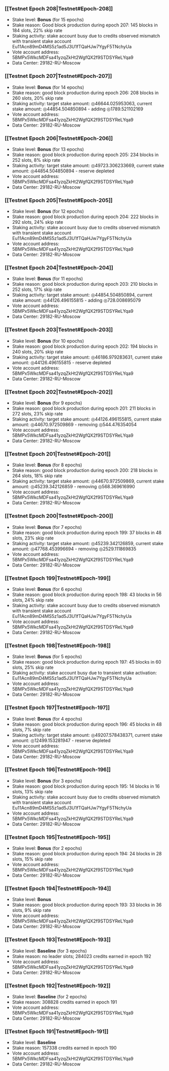 ### [[Testnet Epoch 208|Testnet#Epoch-208]]
* Stake level: **Bonus** (for 15 epochs)
* Stake reason: Good block production during epoch 207: 145 blocks in 184 slots, 22% skip rate
* Staking activity: stake account busy due to credits observed mismatch with transient stake account Eu11Acn89mD4MS5z1ad5J3U1fTQaHJw7YgyF5TNchyUa
* Vote account address: 5BMPx5WkcMDFsa41yzqZkHt2WgfQX2f9STDSYReLYqa9
* Data Center: 29182-RU-Moscow
### [[Testnet Epoch 207|Testnet#Epoch-207]]
* Stake level: **Bonus** (for 14 epochs)
* Stake reason: good block production during epoch 206: 208 blocks in 260 slots, 20% skip rate
* Staking activity: target stake amount: ◎46644.025953063, current stake amount: ◎44854.504850894 - adding ◎1789.521102169
* Vote account address: 5BMPx5WkcMDFsa41yzqZkHt2WgfQX2f9STDSYReLYqa9
* Data Center: 29182-RU-Moscow
### [[Testnet Epoch 206|Testnet#Epoch-206]]
* Stake level: **Bonus** (for 13 epochs)
* Stake reason: good block production during epoch 205: 234 blocks in 252 slots, 8% skip rate
* Staking activity: target stake amount: ◎49723.306233669, current stake amount: ◎44854.504850894 - reserve depleted
* Vote account address: 5BMPx5WkcMDFsa41yzqZkHt2WgfQX2f9STDSYReLYqa9
* Data Center: 29182-RU-Moscow
### [[Testnet Epoch 205|Testnet#Epoch-205]]
* Stake level: **Bonus** (for 12 epochs)
* Stake reason: good block production during epoch 204: 222 blocks in 292 slots, 24% skip rate
* Staking activity: stake account busy due to credits observed mismatch with transient stake account Eu11Acn89mD4MS5z1ad5J3U1fTQaHJw7YgyF5TNchyUa
* Vote account address: 5BMPx5WkcMDFsa41yzqZkHt2WgfQX2f9STDSYReLYqa9
* Data Center: 29182-RU-Moscow
### [[Testnet Epoch 204|Testnet#Epoch-204]]
* Stake level: **Bonus** (for 11 epochs)
* Stake reason: good block production during epoch 203: 210 blocks in 252 slots, 17% skip rate
* Staking activity: target stake amount: ◎44854.504850894, current stake amount: ◎44126.496155815 - adding ◎728.008695079
* Vote account address: 5BMPx5WkcMDFsa41yzqZkHt2WgfQX2f9STDSYReLYqa9
* Data Center: 29182-RU-Moscow
### [[Testnet Epoch 203|Testnet#Epoch-203]]
* Stake level: **Bonus** (for 10 epochs)
* Stake reason: good block production during epoch 202: 194 blocks in 240 slots, 20% skip rate
* Staking activity: target stake amount: ◎46186.979283631, current stake amount: ◎44126.496155815 - reserve depleted
* Vote account address: 5BMPx5WkcMDFsa41yzqZkHt2WgfQX2f9STDSYReLYqa9
* Data Center: 29182-RU-Moscow
### [[Testnet Epoch 202|Testnet#Epoch-202]]
* Stake level: **Bonus** (for 9 epochs)
* Stake reason: good block production during epoch 201: 211 blocks in 272 slots, 23% skip rate
* Staking activity: target stake amount: ◎44126.496155815, current stake amount: ◎44670.972509869 - removing ◎544.476354054
* Vote account address: 5BMPx5WkcMDFsa41yzqZkHt2WgfQX2f9STDSYReLYqa9
* Data Center: 29182-RU-Moscow
### [[Testnet Epoch 201|Testnet#Epoch-201]]
* Stake level: **Bonus** (for 8 epochs)
* Stake reason: good block production during epoch 200: 218 blocks in 264 slots, 18% skip rate
* Staking activity: target stake amount: ◎44670.972509869, current stake amount: ◎45239.342126859 - removing ◎568.369616990
* Vote account address: 5BMPx5WkcMDFsa41yzqZkHt2WgfQX2f9STDSYReLYqa9
* Data Center: 29182-RU-Moscow
### [[Testnet Epoch 200|Testnet#Epoch-200]]
* Stake level: **Bonus** (for 7 epochs)
* Stake reason: good block production during epoch 199: 37 blocks in 48 slots, 23% skip rate
* Staking activity: target stake amount: ◎45239.342126859, current stake amount: ◎47768.453996694 - removing ◎2529.111869835
* Vote account address: 5BMPx5WkcMDFsa41yzqZkHt2WgfQX2f9STDSYReLYqa9
* Data Center: 29182-RU-Moscow
### [[Testnet Epoch 199|Testnet#Epoch-199]]
* Stake level: **Bonus** (for 6 epochs)
* Stake reason: good block production during epoch 198: 43 blocks in 56 slots, 24% skip rate
* Staking activity: stake account busy due to credits observed mismatch with transient stake account Eu11Acn89mD4MS5z1ad5J3U1fTQaHJw7YgyF5TNchyUa
* Vote account address: 5BMPx5WkcMDFsa41yzqZkHt2WgfQX2f9STDSYReLYqa9
* Data Center: 29182-RU-Moscow
### [[Testnet Epoch 198|Testnet#Epoch-198]]
* Stake level: **Bonus** (for 5 epochs)
* Stake reason: good block production during epoch 197: 45 blocks in 60 slots, 25% skip rate
* Staking activity: stake account busy due to transient stake activation: Eu11Acn89mD4MS5z1ad5J3U1fTQaHJw7YgyF5TNchyUa
* Vote account address: 5BMPx5WkcMDFsa41yzqZkHt2WgfQX2f9STDSYReLYqa9
* Data Center: 29182-RU-Moscow
### [[Testnet Epoch 197|Testnet#Epoch-197]]
* Stake level: **Bonus** (for 4 epochs)
* Stake reason: good block production during epoch 196: 45 blocks in 48 slots, 7% skip rate
* Staking activity: target stake amount: ◎49207.578438371, current stake amount: ◎12499.153281947 - reserve depleted
* Vote account address: 5BMPx5WkcMDFsa41yzqZkHt2WgfQX2f9STDSYReLYqa9
* Data Center: 29182-RU-Moscow
### [[Testnet Epoch 196|Testnet#Epoch-196]]
* Stake level: **Bonus** (for 3 epochs)
* Stake reason: good block production during epoch 195: 14 blocks in 16 slots, 13% skip rate
* Staking activity: stake account busy due to credits observed mismatch with transient stake account Eu11Acn89mD4MS5z1ad5J3U1fTQaHJw7YgyF5TNchyUa
* Vote account address: 5BMPx5WkcMDFsa41yzqZkHt2WgfQX2f9STDSYReLYqa9
* Data Center: 29182-RU-Moscow
### [[Testnet Epoch 195|Testnet#Epoch-195]]
* Stake level: **Bonus** (for 2 epochs)
* Stake reason: good block production during epoch 194: 24 blocks in 28 slots, 15% skip rate
* Vote account address: 5BMPx5WkcMDFsa41yzqZkHt2WgfQX2f9STDSYReLYqa9
* Data Center: 29182-RU-Moscow
### [[Testnet Epoch 194|Testnet#Epoch-194]]
* Stake level: **Bonus**
* Stake reason: good block production during epoch 193: 33 blocks in 36 slots, 9% skip rate
* Vote account address: 5BMPx5WkcMDFsa41yzqZkHt2WgfQX2f9STDSYReLYqa9
* Data Center: 29182-RU-Moscow
### [[Testnet Epoch 193|Testnet#Epoch-193]]
* Stake level: **Baseline** (for 3 epochs)
* Stake reason: no leader slots; 284023 credits earned in epoch 192
* Vote account address: 5BMPx5WkcMDFsa41yzqZkHt2WgfQX2f9STDSYReLYqa9
* Data Center: 29182-RU-Moscow
### [[Testnet Epoch 192|Testnet#Epoch-192]]
* Stake level: **Baseline** (for 2 epochs)
* Stake reason: 308828 credits earned in epoch 191
* Vote account address: 5BMPx5WkcMDFsa41yzqZkHt2WgfQX2f9STDSYReLYqa9
* Data Center: 29182-RU-Moscow
### [[Testnet Epoch 191|Testnet#Epoch-191]]
* Stake level: **Baseline**
* Stake reason: 157338 credits earned in epoch 190
* Vote account address: 5BMPx5WkcMDFsa41yzqZkHt2WgfQX2f9STDSYReLYqa9
* Data Center: 29182-RU-Moscow
